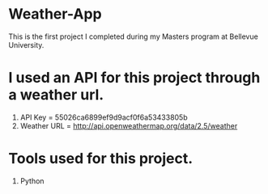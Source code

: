 # Weather-App
This is the first project I completed during my Masters program at Bellevue University.

# I used an API for this project through a weather url.
  1. API Key = 55026ca6899ef9d9acf0f6a53433805b
  2. Weather URL = http://api.openweathermap.org/data/2.5/weather
  
 # Tools used for this project.
  1. Python
